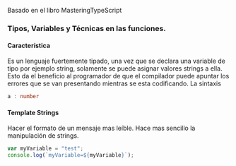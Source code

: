 Basado en el libro MasteringTypeScript

### Tipos, Variables y Técnicas en las funciones.

#### Característica
Es un lenguaje fuertemente tipado, una vez que se declara una variable de tipo por ejemplo string, solamente se puede asignar valores
strings a ella. Esto da el beneficio al programador de que el compilador puede apuntar los errores que se van presentando mientras se 
esta codificando.
La sintaxis 
```typescript 
a : number 
```
#### Template  Strings
Hacer el formato de un mensaje mas leíble. Hace mas sencillo la manipulación de strings.
```typescript
var myVariable = "test";
console.log(`myVariable=${myVariable}`);
```


